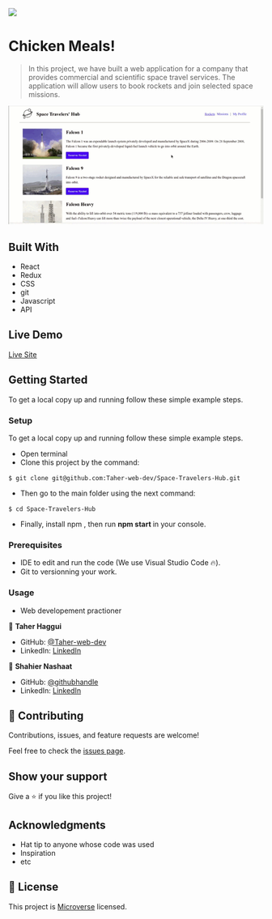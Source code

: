 ![](https://img.shields.io/badge/Microverse-blueviolet)

# Chicken Meals!

> In this project, we have built a web application for a company that provides commercial and scientific space travel services. The application will allow users to book rockets and join selected space missions.



<img src='https://github.com/Taher-web-dev/Space-Travelers-Hub/blob/dev/src/assets/images/overview_animated.gif' alt='screenshot'/>


## Built With

- React
- Redux
- CSS
- git
- Javascript
- API


## Live Demo


[Live Site](https://deploy-preview-41--priceless-lamport-d5a0a5.netlify.app/)

## Getting Started

To get a local copy up and running follow these simple example steps.


### Setup

To get a local copy up and running follow these simple example steps.
- Open terminal
- Clone this project by the command: 

```
$ git clone git@github.com:Taher-web-dev/Space-Travelers-Hub.git
```

- Then go to the main folder using the next command:

```
$ cd Space-Travelers-Hub
```

- Finally, install npm , then run <b> npm start </b> in your console.

### Prerequisites

- IDE to edit and run the code (We use Visual Studio Code 🔥).
- Git to versionning your work.


### Usage

- Web developement practioner



👤 **Taher Haggui**

- GitHub: [@Taher-web-dev](https://github.com/Taher-web-dev)
- LinkedIn: [LinkedIn](https://www.linkedin.com/in/taher-haggui/)

👤 **Shahier Nashaat**

- GitHub: [@githubhandle](https://github.com/ShahierNashaat)
- LinkedIn: [LinkedIn](https://www.linkedin.com/in/shahier-nashaat-73519313a/)

## 🤝 Contributing

Contributions, issues, and feature requests are welcome!

Feel free to check the [issues page](../../issues/).

## Show your support

Give a ⭐️ if you like this project!

## Acknowledgments

- Hat tip to anyone whose code was used
- Inspiration
- etc

## 📝 License

This project is [Microverse](https://www.microverse.org/) licensed.
